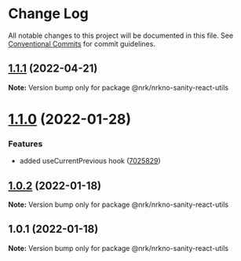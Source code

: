 # Change Log

All notable changes to this project will be documented in this file.
See [Conventional Commits](https://conventionalcommits.org) for commit guidelines.

## [1.1.1](https://github.com/nrkno/nrkno-sanity-libs/compare/@nrk/nrkno-sanity-react-utils@1.1.0...@nrk/nrkno-sanity-react-utils@1.1.1) (2022-04-21)

**Note:** Version bump only for package @nrk/nrkno-sanity-react-utils





# [1.1.0](https://github.com/nrkno/nrkno-sanity-libs/compare/@nrk/nrkno-sanity-react-utils@1.0.2...@nrk/nrkno-sanity-react-utils@1.1.0) (2022-01-28)


### Features

* added useCurrentPrevious hook ([7025829](https://github.com/nrkno/nrkno-sanity-libs/commit/70258292a8ba8543054aa0da42bf31e9b910b389))





## [1.0.2](https://github.com/nrkno/nrkno-sanity-libs/compare/@nrk/nrkno-sanity-react-utils@1.0.1...@nrk/nrkno-sanity-react-utils@1.0.2) (2022-01-18)

**Note:** Version bump only for package @nrk/nrkno-sanity-react-utils





## 1.0.1 (2022-01-18)

**Note:** Version bump only for package @nrk/nrkno-sanity-react-utils
